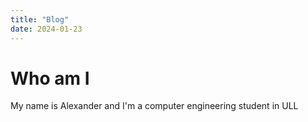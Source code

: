```yaml
---
title: "Blog"
date: 2024-01-23
---
```


# Who am I
My name is Alexander and I'm a computer engineering student in ULL
